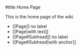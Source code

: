 #title Home Page

This is the home page of the wiki.

* [[Page]] no label
* [[Page|with text]]
* [[Page#Subhead]] no label
* [[Page#Subhead|with anchor]]